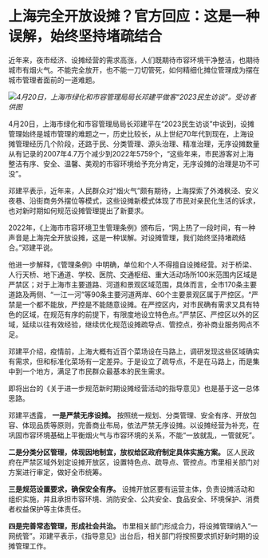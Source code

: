 # 上海完全开放设摊？官方回应：这是一种误解，始终坚持堵疏结合

近年来，夜市经济、设摊经营的需求高涨，人们既期待市容环境干净整洁，也期待城市有烟火气。不能完全放开，也不能一刀切管死，如何精细化摊位管理成为摆在城市管理者面前的一道难题。

![](https://inews.gtimg.com/om_bt/On9jPnhJMVrSDEH8KdfZB9uJLNvj8ZX6ghxaJXMa08Oo0AA/1000)_4月20日，上海市绿化和市容管理局局长邓建平做客“2023民生访谈”。受访者
供图_

4月20日，上海市绿化和市容管理局局长邓建平在“2023民生访谈”中谈到，设摊管理始终是城市管理的难题之一，历史比较长，从上世纪70年代到现在，上海设摊管理经历几个阶段，还路于民、分类管理、源头治理、精准治理，无序设摊数量从有记录的2007年4.7万个减少到2022年5759个，“这些年来，市民游客对上海整洁有序、安全、温馨、美观的市容环境给予充分肯定，无序设摊的治理是功不可没”。

邓建平表示，近年来，人民群众对“烟火气”颇有期待，上海探索了外滩枫泾、安义夜巷、沿街商务外摆位等模式，这些设摊新模式体现了市民对亲民化生活的诉求，也对新时期如何规范设摊管理提出了新要求。

2022年，《上海市市容环境卫生管理条例》颁布后，“网上热了一段时间，有一种声音是上海完全开放设摊，这是一种误解。对设摊管理，我们始终坚持堵疏结合。”邓建平说。

他进一步解释，《管理条例》中明确，单位和个人不得擅自设摊经营。对于桥梁、人行天桥、地下通道、学校、医院、交通枢纽、重大活动场所100米范围内区域是严禁区；对于上海市主要道路、河道和景观区域范围，具体而言，全市170条主要道路及两侧、“一江一河”等90条主要河道两岸、60个主要景观区属于严控区。“严禁是一个都不能放，严控是不能随意设摊。在严控区内，对市民确有需求又具有特色的区域，在规范有序的前提下，有限度地设立特色点。”严禁区、严控区以外的区域，延续以往有效经验，继续优化规范设摊疏导点、管控点，弥补商业服务网点不足。

邓建平介绍，疫情前，上海大概有近百个菜场设在马路上，调研发现这些区域确实有需求，但和标准化菜场有一定差异。于是设立了疏导点，不是在马路上，而是集中到一个地方，满足了市民群众最基本的民生需求。

即将出台的《关于进一步规范新时期设摊经营活动的指导意见》也是基于这一总体思路。

邓建平透露， **一是严禁无序设摊。**
按照统一规划、分类管理、安全有序、开放包容、体现品质等原则，完善商业布局，依法严禁无序设摊。以设摊经营为补充，在巩固市容环境基础上平衡烟火气与市容环境的关系，不能“一放就乱，一管就死”。

**二是分类分区管理，体现因地制宜，放权给区政府制定具体实施方案。**
区人民政府在严禁区域外划定设摊开放区，设置特色点、疏导点、管控点。市里相关部门对方案进行审定，做好全市统筹。

**三是规范设置要求，确保安全有序。**
设摊开放区要有运营主体，负责设摊活动和组织实施，并且承担市容环境、消防安全、公共安全、食品安全、环境保护、消费者权益保护等主体责任。

**四是完善常态管理，形成社会共治。**
市里相关部门形成合力，将设摊管理纳入“一网统管”。邓建平表示，《指导意见》出台后，相关部门将按照要求抓好新时期的设摊管理工作。

